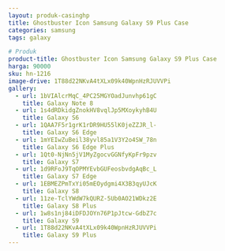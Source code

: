 ```yaml
---
layout: produk-casinghp
title: Ghostbuster Icon Samsung Galaxy S9 Plus Case
categories: samsung
tags: galaxy

# Produk
product-title: Ghostbuster Icon Samsung Galaxy S9 Plus Case
harga: 90000
sku: hn-1216
image-drive: 1T88d22NKvA4tXLx09k40WpnHzRJUVVPi
gallery:
  - url: 1bVIAlcrMqC_4PC25MGYOadJunvhp61gC
    title: Galaxy Note 8
  - url: 1s4dRDkidgZnokHV8vqlJp5MXoykyhB4U
    title: Galaxy S6
  - url: 1QAA7F5r1grK1rDR9HU55lK0jeZZJR_l-
    title: Galaxy S6 Edge
  - url: 1mYEIwZuBeil38yvl85a1V3Y2o4SW_78n
    title: Galaxy S6 Edge Plus
  - url: 1Qt0-NjNn5jV1MyZgocvGGNfyKpFr9pzv
    title: Galaxy S7
  - url: 1d9RFoJ9TqOPMYEvbGUFeosbvdgAqBc_L
    title: Galaxy S7 Edge
  - url: 1EBMEZPmTxYi05mEOydgmi4X3B3qyUJcK
    title: Galaxy S8
  - url: 11ze-TclYWdW7kQURZ-5Ub0AO21WDkz2E
    title: Galaxy S8 Plus
  - url: 1w8s1nj84iDFDJOYn76P1pJtcw-GdbZ7c
    title: Galaxy S9
  - url: 1T88d22NKvA4tXLx09k40WpnHzRJUVVPi
    title: Galaxy S9 Plus
---
```

